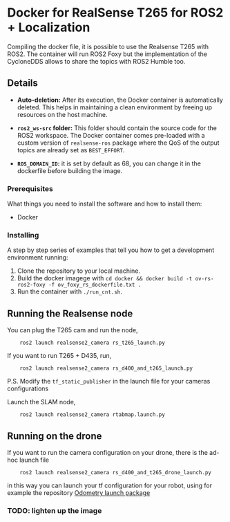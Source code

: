 # Docker for RealSense T265 for ROS2 + Localization 
Compiling the docker file, it is possible to use the Realsense T265 with ROS2. 
The container will run ROS2 Foxy but the implementation of the CycloneDDS allows to share the topics
with ROS2 Humble too. 


## Details

- **Auto-deletion:** After its execution, the Docker container is automatically deleted. This helps in maintaining a clean environment by freeing up resources on the host machine.

- **`ros2_ws-src` folder:** This folder should contain the source code for the ROS2 workspace. The Docker container comes pre-loaded with a custom version of `realsense-ros` package where the QoS of the output topics are already set as `BEST_EFFORT`.

- **`ROS_DOMAIN_ID`:** it is set by default as 68, you can change it in the dockerfile before building the image.

### Prerequisites

What things you need to install the software and how to install them:

- Docker 

### Installing

A step by step series of examples that tell you how to get a development environment running:

1. Clone the repository to your local machine.
2. Build the docker imagege with `cd docker && docker build -t ov-rs-ros2-foxy -f ov_foxy_rs_dockerfile.txt .`
3. Run the container with `./run_cnt.sh`.

## Running the Realsense node

You can plug the T265 cam and run the node,

        ros2 launch realsense2_camera rs_t265_launch.py 

If you want to run T265 + D435, run,

        ros2 launch realsense2_camera rs_d400_and_t265_launch.py

P.S. Modify the `tf_static_publisher` in the launch file for your cameras configurations

Launch the SLAM node,

        ros2 launch realsense2_camera rtabmap.launch.py 

## Running on the drone
If you want to run the camera configuration on your drone, there is the ad-hoc launch file

        ros2 launch realsense2_camera rs_d400_and_t265_drone_launch.py 

in this way you can launch your tf configuration for your robot, using for example the repository [Odometry launch package](https://github.com/vinsco30/odometry-launch-pkg)



### TODO: lighten up the image